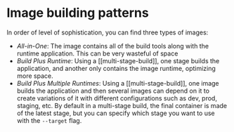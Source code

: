 # Image building patterns
In order of level of sophistication, you can find three types of images:

* *All-in-One*: The image contains all of the build tools along with the runtime application. This can be very wasteful of space
* *Build Plus Runtime*: Using a [[multi-stage-build]], one stage builds the application, and another only contains the image runtime, optimizing more space.
* *Build Plus Multiple Runtimes*: Using a [[multi-stage-build]], one image builds the application and then several images can depend on it to create variations of it with different configurations such as dev, prod, staging, etc. By default in a multi-stage build, the final container is made of the latest stage, but you can specify which stage you want to use with the `--target` flag.

